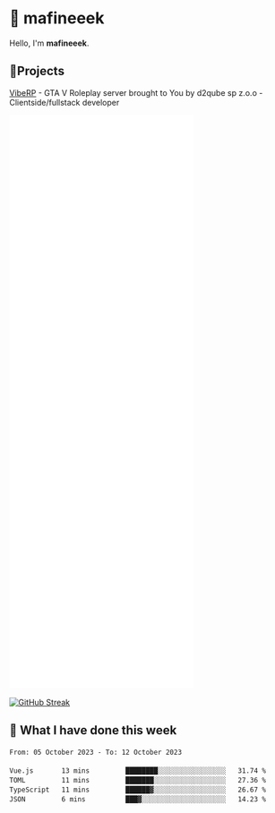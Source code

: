 # 👋 mafineeek
Hello, I'm **mafineeek**.

## 📝Projects

[VibeRP](https://v-rp.pl) - GTA V Roleplay server brought to You by d2qube sp z.o.o - Clientside/fullstack developer


![](./github-metrics.svg)

[![GitHub Streak](https://streak-stats.demolab.com/?user=mafineeek)](https://git.io/streak-stats)

## 📰 What I have done this week
<!--START_SECTION:waka-->

```txt
From: 05 October 2023 - To: 12 October 2023

Vue.js       13 mins         ████████░░░░░░░░░░░░░░░░░   31.74 %
TOML         11 mins         ███████░░░░░░░░░░░░░░░░░░   27.36 %
TypeScript   11 mins         ██████▓░░░░░░░░░░░░░░░░░░   26.67 %
JSON         6 mins          ███▓░░░░░░░░░░░░░░░░░░░░░   14.23 %
```

<!--END_SECTION:waka-->
